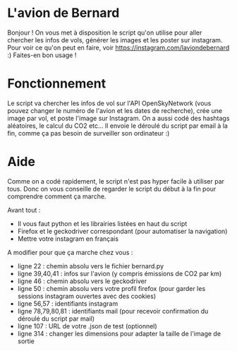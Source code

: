 # L'avion de Bernard
Bonjour ! 
On vous met à disposition le script qu'on utilise pour aller chercher les infos de vols, générer les images et les poster sur instagram. Pour voir ce qu'on peut en faire, voir https://instagram.com/laviondebernard :)
Faites-en bon usage !

# Fonctionnement
Le script va chercher les infos de vol sur l'API OpenSkyNetwork (vous pouvez changer le numéro de l'avion et les dates de recherche), crée une image par vol, et poste l'image sur Instagram. On a aussi codé des hashtags aléatoires, le calcul du CO2 etc... Il envoie le déroulé du script par email à la fin, comme ça pas besoin de surveiller son ordinateur :)

# Aide
Comme on a codé rapidement, le script n'est pas hyper facile à utiliser par tous. Donc on vous conseille de regarder le script du début à la fin pour comprendre comment ça marche.

Avant tout :
- Il vous faut python et les librairies listées en haut du script
- Firefox et le geckodriver correspondant (pour automatiser la navigation)
- Mettre votre instagram en français

A modifier pour que ça marche chez vous :
- ligne 22 : chemin absolu vers le fichier bernard.py
- ligne 39,40,41 : infos sur l'avion (y compris émissions de CO2 par km)
- ligne 46 : chemin absolu vers le geckodriver
- ligne 50 : chemin absolu vers votre profil firefox (pour garder les sessions instagram ouvertes avec des cookies)
- ligne 56,57 : identifiants instagram
- ligne 78,79,80,81 : identifiants mail (pour recevoir confirmation du déroulé du script par mail)
- ligne 107 : URL de votre .json de test (optionnel)
- ligne 314 : changer les dimensions pour adapter la taille de l'image de sortie
